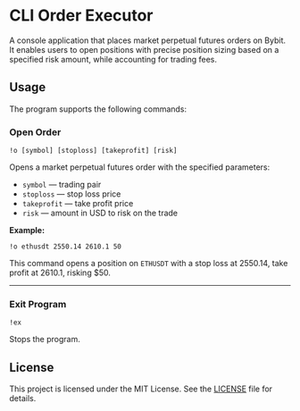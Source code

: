 # CLI Order Executor

A console application that places market perpetual futures orders on Bybit. It enables users to open positions with precise position sizing based on a specified risk amount, while accounting for trading fees.

## Usage

The program supports the following commands:

### Open Order

```
!o [symbol] [stoploss] [takeprofit] [risk]
```
Opens a market perpetual futures order with the specified parameters:
- `symbol` — trading pair
- `stoploss` — stop loss price
- `takeprofit` — take profit price
- `risk` — amount in USD to risk on the trade

**Example:**
```
!o ethusdt 2550.14 2610.1 50
```
This command opens a position on `ETHUSDT` with a stop loss at 2550.14, take profit at 2610.1, risking $50.

---

### Exit Program

```
!ex
```
Stops the program.

## License

This project is licensed under the MIT License. See the [LICENSE](LICENSE) file for details.